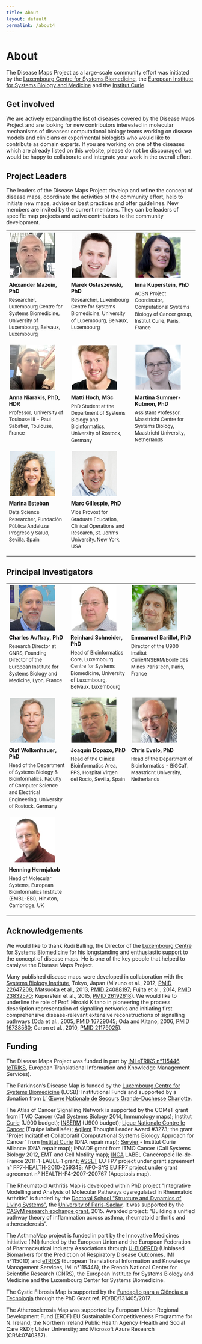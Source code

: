 ```yaml
---
title: About
layout: default
permalink: /about4
---
```

       
# About
        
The Disease Maps Project as a large-scale community effort was initiated by the <a href="http://wwwen.uni.lu/lcsb" target="_blank">Luxembourg Centre for Systems Biomedicine</a>, the <a href="http://www.eisbm.org/" target="_blank">European Institute for Systems Biology and Medicine</a> and the <a href="http://www.institut-curie.org/" target="_blank">Institut Curie</a>.

## Get involved

We are actively expanding the list of diseases covered by the Disease Maps Project and are looking for new contributors interested in molecular mechanisms of diseases: computational biology teams working on disease models and clinicians or experimental biologists who would like to contribute as domain experts. If you are working on one of the diseases which are already listed on this website, please do not be discouraged: we would be happy to collaborate and integrate your work in the overall effort.
        
## Project Leaders

The leaders of the Disease Maps Project develop and refine the concept of disease maps, coordinate the activities of the community effort, help to initiate new maps, advise on best practices and offer guidelines. New members are invited by the current members. They can be leaders of specific map projects and active contributors to the community development.  

<table>
<tr>
<td style="width: 200px;"><p style="margin:2px; text-align:left;"><img src="../images/teamhq/AlexanderMazein.jpg" width="120"/></p></td>
<td style="width: 200px;"><p style="margin:2px; text-align:left;"><img src="../images/teamhq/MarekOstaszewski1.jpg" width="120"/></p></td>
<td style="width: 200px;"><p style="margin:2px; text-align:left;"><img src="../images/teamhq/InnaKuperstein.jpg" width="120"/></p></td>
</tr>
<tr>
<td style="width: 200px; text-align:left; vertical-align:top;"><strong>Alexander Mazein, PhD</strong><p style="line-height:140%; margin-top:6px; font-size:13px;">Researcher, Luxembourg Centre for Systems Biomedicine, University of Luxembourg, Belvaux, Luxembourg</p></td>
<td style="width: 200px; text-align:left; vertical-align:top;"><strong>Marek Ostaszewski, PhD</strong><p style="line-height:140%; margin-top:6px; font-size:13px;">Researcher, Luxembourg Centre for Systems Biomedicine, University of Luxembourg, Belvaux, Luxembourg</p></td>
<td style="width: 200px; text-align:left; vertical-align:top;"><strong>Inna Kuperstein, PhD</strong><p style="line-height:140%; margin-top:6px; font-size:13px;">ACSN Project Coordinator, Computational Systems Biology of Cancer group, Institut Curie, Paris, France</p></td>
</tr>
<tr>
<td style="width: 200px;"><p style="margin:2px; text-align:left;"><img src="../images/teamhq/AnnaNiarakis.jpg" width="120"/></p></td>
<td style="width: 200px;"><p style="margin:2px; text-align:left;"><img src="../images/teamhq/MattiHoch2.jpg" width="120"/></p></td>
<td style="width: 200px;"><p style="margin:2px; text-align:left;"><img src="../images/teamhq/MartinaKutmon.jpg" width="120"/></p></td>
</tr>
<tr>
<td style="width: 200px; text-align:left; vertical-align:top;"><strong>Anna Niarakis, PhD, HDR</strong><p style="line-height:140%; margin-top:6px; font-size:13px;">Professor, University of Toulouse III - Paul Sabatier, Toulouse, France</p></td>
<td style="width: 200px; text-align:left; vertical-align:top;"><strong>Matti Hoch, MSc</strong><p style="line-height:140%; margin-top:6px; font-size:13px;">PhD Student at the Department of Systems Biology and Bioinformatics, University of Rostock, Germany</p></td>
<td style="width: 200px; text-align:left; vertical-align:top;"><strong>Martina Summer-Kutmon, PhD</strong><p style="line-height:140%; margin-top:6px; font-size:13px;">Assistant Professor, Maastricht Centre for Systems Biology, Maastricht University, Netherlands</p></td>
</tr>
<tr>
<td style="width: 200px;"><p style="margin:2px; text-align:left;"><img src="../images/teamhq/MarinaEsteban.jpg" width="120"/></p></td>
<td style="width: 200px;"><p style="margin:2px; text-align:left;"><img src="../images/teamhq/MarcGillespie.jpg" width="120"/></p></td>
<td style="width: 200px;"> </td>
</tr>
<tr>
<td style="width: 200px; text-align:left; vertical-align:top;"><strong>Marina Esteban</strong><p style="line-height:140%; margin-top:6px; font-size:13px;">Data Science Researcher, Fundación Pública Andaluza Progreso y Salud, Sevilla, Spain</p></td>
<td style="width: 200px; text-align:left; vertical-align:top;"><strong>Marc Gillespie, PhD</strong><p style="line-height:140%; margin-top:6px; font-size:13px;">Vice Provost for Graduate Education, Clinical Operations and Research, St. John's University, New York, USA</p></td>
<td style="width: 200px; text-align:left; vertical-align:top;"> </td>
</tr>
</table>    

## Principal Investigators

<table>
<tr>
<td style="width: 200px;"><p style="margin:2px; text-align:left;"><img src="../images/teamhq/CharlesAuffray.jpg" width="120"/></p></td>
<td style="width: 200px;"><p style="margin:2px; text-align:left;"><img src="../images/teamhq/ReinhardSchneider.jpg" width="120"/></p></td>
<td style="width: 200px;"><p style="margin:2px; text-align:left;"><img src="../images/teamhq/EmmanuelBarillot.jpg" width="120"/></p></td>
</tr>
<tr>
<td style="width: 200px; text-align:left; vertical-align:top;"><strong>Charles Auffray, PhD</strong><p style="line-height:140%; margin-top:6px; font-size:13px;">Research Director at CNRS, Founding Director of the European Institute for Systems Biology and Medicine, Lyon, France</p></td>
<td style="width: 200px; text-align:left; vertical-align:top;"><strong>Reinhard Schneider, PhD</strong><p style="line-height:140%; margin-top:6px; font-size:13px;">Head of Bioinformatics Core, Luxembourg Centre for Systems Biomedicine, University of Luxembourg, Belvaux, Luxembourg</p></td>
<td style="width: 200px; text-align:left; vertical-align:top;"><strong>Emmanuel Barillot, PhD</strong><p style="line-height:140%; margin-top:6px; font-size:13px;">Director of the U900 Institut Curie/INSERM/Ecole des Mines ParisTech, Paris, France</p></td>
</tr>
<tr>
<td style="width: 200px;"><p style="margin:2px; text-align:left;"><img src="../images/teamhq/OlafWolkenhauer.jpg" width="120"/></p></td>
<td style="width: 200px;"><p style="margin:2px; text-align:left;"><img src="../images/teamhq/JoaquinDopazo.jpg" width="120"/></p></td>
<td style="width: 200px;"><p style="margin:2px; text-align:left;"><img src="../images/teamhq/ChrisEvelo.jpg" width="120"/></p></td>
</tr>
<tr>
<td style="width: 200px; text-align:left; vertical-align:top;"><strong>Olaf Wolkenhauer, PhD</strong><p style="line-height:140%; margin-top:6px; font-size:13px;">Head of the Department of Systems Biology & Bioinformatics, Faculty of Computer Science and Electrical Engineering, University of Rostock, Germany</p></td>
<td style="width: 200px; text-align:left; vertical-align:top;"><strong>Joaquin Dopazo, PhD</strong><p style="line-height:140%; margin-top:6px; font-size:13px;">Head of the Clinical Bioinformatics Area, FPS, Hospital Virgen del Rocio, Sevilla, Spain</p></td>
<td style="width: 200px; text-align:left; vertical-align:top;"><strong>Chris Evelo, PhD</strong><p style="line-height:140%; margin-top:6px; font-size:13px;">Head of the Department of Bioinformatics - BiGCaT, Maastricht University, Netherlands</p></td>
</tr>
<tr>
<td style="width: 200px;"><p style="margin:2px; text-align:left;"><img src="../images/teamhq/HenningHermjakob.jpg" width="120"/></p></td>
<td style="width: 200px;"> </td>
<td style="width: 200px;"> </td>
</tr>
<tr>
<td style="width: 200px; text-align:left; vertical-align:top;"><strong>Henning Hermjakob</strong><p style="line-height:140%; margin-top:6px; font-size:13px;">Head of Molecular Systems, European Bioinformatics Institute (EMBL-EBI), Hinxton, Cambridge, UK</p></td>
<td style="width: 200px; text-align:left; vertical-align:top;"> </td>
<td style="width: 200px; text-align:left; vertical-align:top;"> </td>
</tr>
</table>

        
<!--### Scientific Advisory Board
<p>The Scientific Advisory Board is composed of scientists with expertise in large-scale systems biology and translational medicine projects. The board provides guidance regarding the goals and the roadmap for the Disease Maps Project.</p>
<p>The list of the Scientific Advisory Board members is being confirmed.</p>-->


## Acknowledgements

<p>We would like to thank Rudi Balling, the Director of the <a href="http://lcsb.uni.lu" target="_blank">Luxembourg Centre for Systems Biomedicine</a> for his longstanding and enthusiastic support to the concept of disease maps. He is one of the key people that helped to catalyse the Disease Maps Project.</p>

<p>Many published disease maps were developed in collaboration with the <a href="http://www.sbi.jp/" target="_blank">Systems Biology Institute</a>, Tokyo, Japan (Mizuno et al., 2012, <a href="https://www.ncbi.nlm.nih.gov/pubmed/22647208" target="_blank">PMID 22647208</a>; Matsuoka et al., 2013, <a href="https://www.ncbi.nlm.nih.gov/pubmed/24088197" target="_blank">PMID 24088197</a>; Fujita et al., 2014, <a href="https://www.ncbi.nlm.nih.gov/pubmed/23832570" target="_blank">PMID 23832570</a>; Kuperstein et al., 2015, <a href="https://www.ncbi.nlm.nih.gov/pubmed/26192618" target="_blank">PMID 26192618</a>). We would like to underline the role of Prof. Hiroaki Kitano in pioneering the process description representation of signalling networks and initiating first comprehensive disease-relevant extensive reconstructions of signalling pathways (Oda et al., 2005, <a href="https://www.ncbi.nlm.nih.gov/pubmed/16729045" target="_blank">PMID 16729045</a>; Oda and Kitano, 2006, <a href="https://www.ncbi.nlm.nih.gov/pubmed/16738560" target="_blank">PMID 16738560</a>; Caron et al., 2010, <a href="https://www.ncbi.nlm.nih.gov/pubmed/21179025" target="_blank">PMID 21179025</a>).</p>

## Funding

The Disease Maps Project was funded in part by [IMI eTRIKS n°115446](http://www.imi.europa.eu/projects-results/project-factsheets/etriks) ([eTRIKS](https://www.etriks.org/), European Translational Information and Knowledge Management Services).

The Parkinson’s Disease Map is funded by the <a href="http://wwwen.uni.lu/lcsb" target="_blank">Luxembourg Centre for Systems Biomedicine</a> (LCSB): Institutional Funds and supported by a donation from <a href="http://www.oeuvre.lu/" target="_blank">L’ Œuvre Nationale de Secours Grande-Duchesse Charlotte</a>.  
 
The Atlas of Cancer Signalling Network is supported by the COMeT grant from <a href="https://itcancer.aviesan.fr/" target="_blank">ITMO Cancer</a> (Call Systems Biology 2014, Immunology maps); <a href="http://www.curie.fr/" target="_blank">Institut Curie</a> (U900 budget); <a href="http://www.inserm.fr/" target="_blank">INSERM</a> (U900 budget); <a href="http://www.ligue-cancer.net/" target="_blank">Ligue Nationale Contre le Cancer</a> (Equipe labellisée); <a href="http://www.agilent.com/" target="_blank">Agilent</a> Thought Leader Award #3273; the grant “Projet Incitatif et Collaboratif Computational Systems Biology Approach for Cancer” from <a href="http://www.curie.fr/" target="_blank">Institut Curie</a> (DNA repair map); <a href="http://www.servier.fr/" target="_blank">Servier</a> - Institut Curie Alliance (DNA repair map); INVADE grant from ITMO Cancer (Call Systems Biology 2012, EMT and Cell Motility map); <a href="http://www.e-cancer.fr/en" target="_blank">INCA</a> LABEL Cancéropole Ile-de-France 2011-1-LABEL-1 grant; <a href="http://www.ucd.ie/sbi/asset/" target="_blank">ASSET</a> EU FP7 project under grant agreement n° FP7-HEALTH-2010-259348; APO-SYS EU FP7 project under grant agreement n° HEALTH-F4-2007-200767 (Apoptosis map).  
 
The Rheumatoid Arthritis Map is developed within PhD project "Integrative Modelling and Analysis of Molecular Pathways dysregulated in Rheumatoid Arthritis" is funded by the <a href="https://www.universite-paris-saclay.fr/en/node/7231#l-ecole-doctorale" target="_blank">Doctoral School "Structure and Dynamics of Living Systems"</a>, the <a href="https://www.universite-paris-saclay.fr/en" target="_blank">University of Paris-Saclay</a>. It was supported by the <a href="https://www.casym.eu/blog/category/casym-research-exchange-grants/" target="_blank">CASyM research exchange grant</a>, 2015. Awarded project: “Building a unified pathway theory of inflammation across asthma, rheumatoid arthritis and atherosclerosis”. 

The AsthmaMap project is funded in part by the Innovative Medicines Initiative (IMI) funded by the European Union and the European Federation of Pharmaceutical Industry Associations through [U-BIOPRED](https://www.europeanlung.org/en/projects-and-research/projects/u-biopred/home) (Unbiased Biomarkers for the Prediction of Respiratory Disease Outcomes, IMI n°115010) and [eTRIKS](https://www.etriks.org/) (European Translational Information and Knowledge Management Services, IMI n°115446), the French National Center for Scientific Research (CNRS), the European Institute for Systems Biology and Medicine and the Luxembourg Center for Systems Biomedicine.  

The Cystic Fibrosis Map is supported by the [Fundação para a Ciência e a Tecnologia](https://www.fct.pt/) through the PhD Grant ref. PD/BD/131405/2017.  

The Atherosclerosis Map was supported by European Union Regional Development Fund (ERDF) EU Sustainable Competitiveness Programme for N. Ireland; the Northern Ireland Public Health Agency (Health and Social Care R&D); Ulster University; and Microsoft Azure Research (CRM:0740357).  

<!--
The Multiple Sclerosis Map is being built on the network developed by Marti Bernardo in the context of the 7FP EU CombiMS project, with input from 7FP EU <a href="http://www.combims.eu/" target="_blank">CombiMS</a> consortium members (Saez-Rodriguez et al., PLoS Comput Biol, 2007, PMID <a href="https://www.ncbi.nlm.nih.gov/pubmed/17722974" target="_blank">17722974</a>). The network is currently being further refined and extended by Melanie Rinas at the Saez-Rodriguez group in the context of the EraSysMed Sys4MS project.  
The Cognitive Resilience Map is supported by the Helmholtz Network of Excellence.  
The Anaphylaxis Map development is supported by [MESR](http://www.mesr.public.lu) and [FNR](http://www.fnr.lu).  
The Meniere’s Disease Map is a project initiated as part of MD-CONNECT project funded by the [FNR INTER Mobility](https://www.fnr.lu/funding-instruments/inter-mobility/) and the Andalusian Health Department.  
The Lung Cancer Disease Map is supported by the regional cancer organisation [Canceropole Lyon Auvergne Rhone Alpes](http://www.canceropole-clara.com/) (CLARA).  
-->
